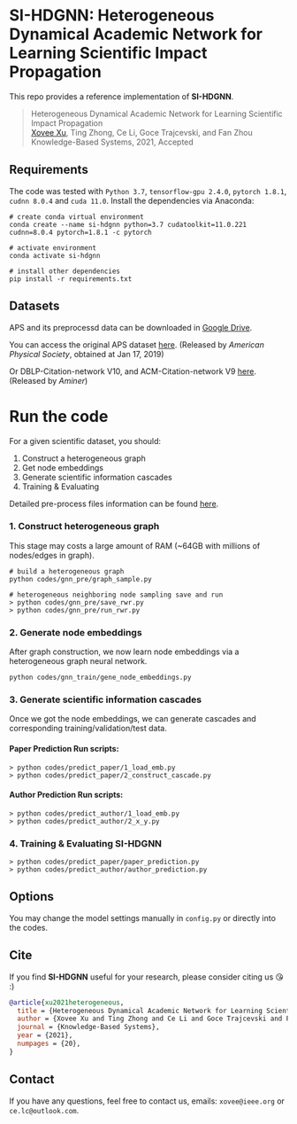 # SI-HDGNN: Heterogeneous Dynamical Academic Network for Learning Scientific Impact Propagation

This repo provides a reference implementation of **SI-HDGNN**.

> Heterogeneous Dynamical Academic Network for Learning Scientific Impact Propagation  
> [Xovee Xu](https://xovee.cn), Ting Zhong, Ce Li, Goce Trajcevski, and Fan Zhou  
> Knowledge-Based Systems, 2021, Accepted

## Requirements
The code was tested with `Python 3.7`, `tensorflow-gpu 2.4.0`, `pytorch 1.8.1`, `cudnn 8.0.4` and `cuda 11.0`. Install the dependencies via Anaconda: 

```shell
# create conda virtual environment
conda create --name si-hdgnn python=3.7 cudatoolkit=11.0.221 cudnn=8.0.4 pytorch=1.8.1 -c pytorch

# activate environment
conda activate si-hdgnn

# install other dependencies
pip install -r requirements.txt
```

## Datasets

APS and its preprocessd data can be downloaded in [Google Drive](https://drive.google.com/drive/folders/1JPXdSi23VS1lt0O_clxzNvaHgRl9iaIY?usp=sharing).

You can access the original APS dataset [here](https://journals.aps.org/datasets). (Released by *American Physical Society*, obtained at Jan 17, 2019)

Or DBLP-Citation-network V10, and ACM-Citation-network V9 [here](https://www.aminer.org/citation). (Released by *Aminer*)


# Run the code

For a given scientific dataset, you should:

1. Construct a heterogeneous graph
2. Get node embeddings
3. Generate scientific information cascades
4. Training & Evaluating

Detailed pre-process files information can be found [here](https://github.com/celi52/si-hdgnn/tree/master/pre_data).

### 1. Construct heterogeneous graph

This stage may costs a large amount of RAM (~64GB with millions of nodes/edges in graph).


```shell
# build a heterogeneous graph
python codes/gnn_pre/graph_sample.py

# heterogeneous neighboring node sampling save and run
> python codes/gnn_pre/save_rwr.py
> python codes/gnn_pre/run_rwr.py
```

### 2. Generate node embeddings

After graph construction, we now learn node embeddings via a heterogeneous graph neural network. 

```shell script
python codes/gnn_train/gene_node_embeddings.py
```

### 3. Generate scientific information cascades

Once we got the node embeddings, we can generate cascades and corresponding training/validation/test data.

#### Paper Prediction Run scripts:

```shell script
> python codes/predict_paper/1_load_emb.py
> python codes/predict_paper/2_construct_cascade.py
```

#### Author Prediction Run scripts:

```shell script
> python codes/predict_author/1_load_emb.py
> python codes/predict_author/2_x_y.py
```


### 4. Training & Evaluating SI-HDGNN

```shell script
> python codes/predict_paper/paper_prediction.py
> python codes/predict_author/author_prediction.py
```


## Options

You may change the model settings manually in `config.py` or directly into the codes. 

## Cite

If you find **SI-HDGNN** useful for your research, please consider citing us 😘 :)
```bibtex
@article{xu2021heterogeneous, 
  title = {Heterogeneous Dynamical Academic Network for Learning Scientific Impact Propagation}, 
  author = {Xovee Xu and Ting Zhong and Ce Li and Goce Trajcevski and Fan Zhou}, 
  journal = {Knowledge-Based Systems}, 
  year = {2021}, 
  numpages = {20}, 
}
```

## Contact

If you have any questions, feel free to contact us, emails: `xovee@ieee.org` or `ce.lc@outlook.com`. 
